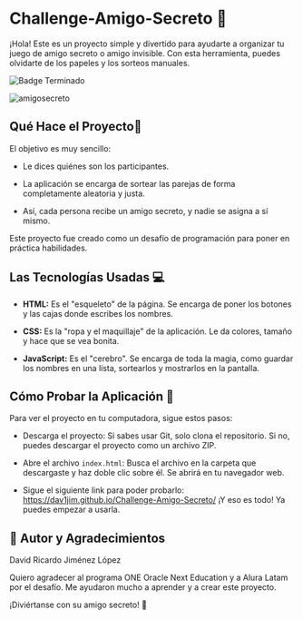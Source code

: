 <h1>Challenge-Amigo-Secreto 🎁</h1>
¡Hola! Este es un proyecto simple y divertido para ayudarte a organizar tu juego de amigo secreto o amigo invisible. Con esta herramienta, puedes olvidarte de los papeles y los sorteos manuales.





![Badge Terminado](https://img.shields.io/badge/STATUS-%20TERMINADO-green)








![amigosecreto](https://github.com/user-attachments/assets/017bdc55-37ae-49d7-a32d-09a91db92051)





<h2> Qué Hace el Proyecto🚀</h2>

El objetivo es muy sencillo:

- Le dices quiénes son los participantes.

- La aplicación se encarga de sortear las parejas de forma completamente aleatoria y justa.

- Así, cada persona recibe un amigo secreto, y nadie se asigna a sí mismo.

Este proyecto fue creado como un desafío de programación para poner en práctica habilidades.






<h2>Las Tecnologías Usadas 💻</h2>


- **HTML:** Es el "esqueleto" de la página. Se encarga de poner los botones y las cajas donde escribes los nombres.

- **CSS:** Es la "ropa y el maquillaje" de la aplicación. Le da colores, tamaño y hace que se vea bonita.

- **JavaScript:** Es el "cerebro". Se encarga de toda la magia, como guardar los nombres en una lista, sortearlos y mostrarlos en la pantalla.

<h2>Cómo Probar la Aplicación 🏁 </h2>

Para ver el proyecto en tu computadora, sigue estos pasos:

- Descarga el proyecto: Si sabes usar Git, solo clona el repositorio. Si no, puedes descargar el proyecto como un archivo ZIP.

- Abre el archivo ```index.html```: Busca el archivo en la carpeta que descargaste y haz doble clic sobre él. Se abrirá en tu navegador web.
- Sigue el siguiente link para poder probarlo: https://dav1jim.github.io/Challenge-Amigo-Secreto/
¡Y eso es todo! Ya puedes empezar a usarla.


<h2>👤 Autor y Agradecimientos</h2>
David Ricardo Jiménez López

Quiero agradecer al programa ONE Oracle Next Education y a Alura Latam por el desafío. Me ayudaron mucho a aprender y a crear este proyecto.

¡Diviértanse con su amigo secreto! 🎉





